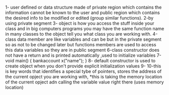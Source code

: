 1- user defined or data structure made of private region which contains the information cannot be known to the user and public region which contains the desired info to be modified or edited (group similar functions).
2-by using private segment
3- object is how you access the stuff inside your class and in big computers programs you may have the same function name in many classes to the object tell you what class you are working with.
4-class data member are like variables and can be but in the private segment so as not to be changed later but functions members are used to access this data variables so they are in public segment
6-class constructor does not have a return and is printed automatically ,used to initialize variables
7-void main()
{
	bankaccount x("name");
}
8- default constructor is used to create object when you don't provide explicit initialization values
9-
10-this is key words that identifies a special tybe of pointers, stores the address of the current opject you are working with, *this is taking the memory location of the current opject adn calling the variable value right there (uses memory location)

